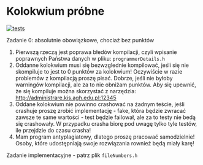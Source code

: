 # Kolokwium próbne

[![tests](https://github.com/agh-sokoloowski/pp1-kolokwium-probne/actions/workflows/tests.yml/badge.svg)](https://github.com/agh-sokoloowski/pp1-kolokwium-probne/actions/workflows/tests.yml)

Zadanie 0: absolutnie obowiązkowe, chociaż bez punktów

1) Pierwszą rzeczą jest poprawa błedów kompilacji,
   czyli wpisanie poprawnych Państwa danych w pliku: `programmerDetails.h`
2) Oddanne kolokwium musi się bezwzglednie kompilować,
   jeśli się nie skompiluje to jest to 0 punktów za kolokwium!
   Oczywiście w razie problemów z kompilacją proszę pisać.
   Dobrze, jeśli nie byłoby warningów kompilacji, ale za to nie obniżam punktów.
   Aby się upewnić, że się kompiluje można skorzystać z narzędzia: http://administrare.kis.agh.edu.pl:12345
3) Oddane kolokwium nie powinno crashować na żadnym teście,
   jeśli crashuje proszę zrobić implementację - fake, która będzie zwracać zawsze te same
   wartości - test będzie failował, ale za to testy nie bedą się crashowały.
   W przypadku crasha biorę pod uwagę tylko tyle testów, ile przejdzie do czasu crasha!
4) Mam program antyplagiatowy, dlatego proszę pracować samodzielnie!
   Osoby, które udostępniają swoje rozwiązania rownież będą miały karę!

Zadanie implementacyjne - patrz plik `fileNumbers.h`
